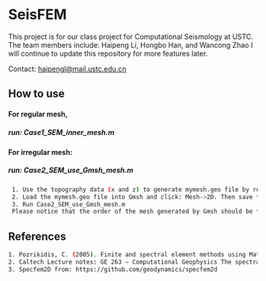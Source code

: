 # SeisFEM

This project is for our class project for Computational Seismology at USTC.
The team members include: Haipeng Li, Hongbo Han, and Wancong Zhao
I will continue to update this repository for more features later.

Contact: haipengl@mail.ustc.edu.cn

## How to use

#### For regular mesh,

##### 	 run: Case1_SEM_inner_mesh.m

#### For irregular mesh:

##### 	 run: Case2_SEM_use_Gmsh_mesh.m		

```bash
 1. Use the topography data (x and z) to generate mymesh.geo file by running Write_Gmsh.m;
 2. Load the mymesh.geo file into Gmsh and click: Mesh->2D. Then save the mesh by clicking: File->Save Mesh
 3. Run Case2_SEM_use_Gmsh_mesh.m 
 Please notice that the order of the mesh generated by Gmsh should be the same with that in the main code. Here, P=4 is used.
```

## References
```bash
1. Pozrikidis, C. (2005). Finite and spectral element methods using Matlab. University of California San Diego, USA.
2. Caltech Lecture notes: GE 263 – Computational Geophysics The spectral element method by Jean-Paul Ampuero
3. Specfem2D from: https://github.com/geodynamics/specfem2d
```
